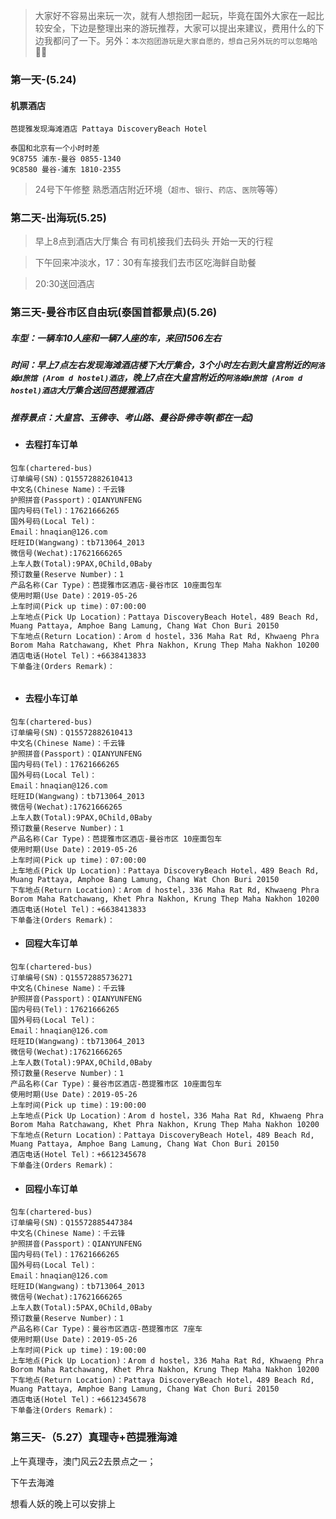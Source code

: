 

> 大家好不容易出来玩一次，就有人想抱团一起玩，毕竟在国外大家在一起比较安全，下边是整理出来的游玩推荐，大家可以提出来建议，费用什么的下边我都问了一下。另外：`本次抱团游玩是大家自愿的，想自己另外玩的可以忽略哈`👨‍💻  

### 第一天-(5.24)

#### 机票酒店

```
芭提雅发现海滩酒店 Pattaya DiscoveryBeach Hotel

泰国和北京有一个小时时差
9C8755 浦东-曼谷 0855-1340
9C8580 曼谷-浦东 1810-2355

```


> 24号下午修整   熟悉酒店附近环境（`超市`、`银行`、`药店`、`医院`等等）

### 第二天-出海玩(5.25)


> 早上8点到酒店大厅集合   有司机接我们去码头  开始一天的行程

> 下午回来冲淡水，17：30有车接我们去市区吃海鲜自助餐

> 20:30送回酒店



### 第三天-曼谷市区自由玩(泰国首都景点)(5.26)

##### 车型：一辆车10人座和一辆7人座的车，来回1506左右

##### 时间：早上7点左右发现海滩酒店楼下大厅集合，3个小时左右到大皇宫附近的`阿洛姆d旅馆 (Arom d hostel)酒店`，晚上7点在大皇宫附近的`阿洛姆d旅馆 (Arom d hostel)酒店`大厅集合送回芭提雅酒店

##### 推荐景点：大皇宫、玉佛寺、考山路、曼谷卧佛寺等(都在一起)

- ####  去程打车订单

```
包车(chartered-bus)
订单编号(SN)：Q15572882610413
中文名(Chinese Name)：千云锋
护照拼音(Passport)：QIANYUNFENG
国内号码(Tel)：17621666265
国外号码(Local Tel)：
Email：hnaqian@126.com
旺旺ID(Wangwang)：tb713064_2013
微信号(Wechat):17621666265
上车人数(Total):9PAX,0Child,0Baby
预订数量(Reserve Number)：1
产品名称(Car Type)：芭提雅市区酒店-曼谷市区 10座面包车
使用时期(Use Date)：2019-05-26
上车时间(Pick up time)：07:00:00
上车地点(Pick Up Location)：Pattaya DiscoveryBeach Hotel，489 Beach Rd, Muang Pattaya, Amphoe Bang Lamung, Chang Wat Chon Buri 20150
下车地点(Return Location)：Arom d hostel，336 Maha Rat Rd, Khwaeng Phra Borom Maha Ratchawang, Khet Phra Nakhon, Krung Thep Maha Nakhon 10200
酒店电话(Hotel Tel)：+6638413833
下单备注(Orders Remark)：


```
- #### 去程小车订单

```
包车(chartered-bus)
订单编号(SN)：Q15572882610413
中文名(Chinese Name)：千云锋
护照拼音(Passport)：QIANYUNFENG
国内号码(Tel)：17621666265
国外号码(Local Tel)：
Email：hnaqian@126.com
旺旺ID(Wangwang)：tb713064_2013
微信号(Wechat):17621666265
上车人数(Total):9PAX,0Child,0Baby
预订数量(Reserve Number)：1
产品名称(Car Type)：芭提雅市区酒店-曼谷市区 10座面包车
使用时期(Use Date)：2019-05-26
上车时间(Pick up time)：07:00:00
上车地点(Pick Up Location)：Pattaya DiscoveryBeach Hotel，489 Beach Rd, Muang Pattaya, Amphoe Bang Lamung, Chang Wat Chon Buri 20150
下车地点(Return Location)：Arom d hostel，336 Maha Rat Rd, Khwaeng Phra Borom Maha Ratchawang, Khet Phra Nakhon, Krung Thep Maha Nakhon 10200
酒店电话(Hotel Tel)：+6638413833
下单备注(Orders Remark)：
```

- #### 回程大车订单

```
包车(chartered-bus)
订单编号(SN)：Q15572885736271
中文名(Chinese Name)：千云锋
护照拼音(Passport)：QIANYUNFENG
国内号码(Tel)：17621666265
国外号码(Local Tel)：
Email：hnaqian@126.com
旺旺ID(Wangwang)：tb713064_2013
微信号(Wechat):17621666265
上车人数(Total):9PAX,0Child,0Baby
预订数量(Reserve Number)：1
产品名称(Car Type)：曼谷市区酒店-芭提雅市区 10座面包车
使用时期(Use Date)：2019-05-26
上车时间(Pick up time)：19:00:00
上车地点(Pick Up Location)：Arom d hostel，336 Maha Rat Rd, Khwaeng Phra Borom Maha Ratchawang, Khet Phra Nakhon, Krung Thep Maha Nakhon 10200
下车地点(Return Location)：Pattaya DiscoveryBeach Hotel，489 Beach Rd, Muang Pattaya, Amphoe Bang Lamung, Chang Wat Chon Buri 20150
酒店电话(Hotel Tel)：+6612345678
下单备注(Orders Remark)：
```

- #### 回程小车订单

```
包车(chartered-bus)
订单编号(SN)：Q15572885447384
中文名(Chinese Name)：千云锋
护照拼音(Passport)：QIANYUNFENG
国内号码(Tel)：17621666265
国外号码(Local Tel)：
Email：hnaqian@126.com
旺旺ID(Wangwang)：tb713064_2013
微信号(Wechat):17621666265
上车人数(Total):5PAX,0Child,0Baby
预订数量(Reserve Number)：1
产品名称(Car Type)：曼谷市区酒店-芭提雅市区 7座车
使用时期(Use Date)：2019-05-26
上车时间(Pick up time)：19:00:00
上车地点(Pick Up Location)：Arom d hostel，336 Maha Rat Rd, Khwaeng Phra Borom Maha Ratchawang, Khet Phra Nakhon, Krung Thep Maha Nakhon 10200
下车地点(Return Location)：Pattaya DiscoveryBeach Hotel，489 Beach Rd, Muang Pattaya, Amphoe Bang Lamung, Chang Wat Chon Buri 20150
酒店电话(Hotel Tel)：+6612345678
下单备注(Orders Remark)：
```





### 第三天-（5.27）真理寺+芭提雅海滩

上午真理寺，澳门风云2去景点之一；

下午去海滩

想看人妖的晚上可以安排上

